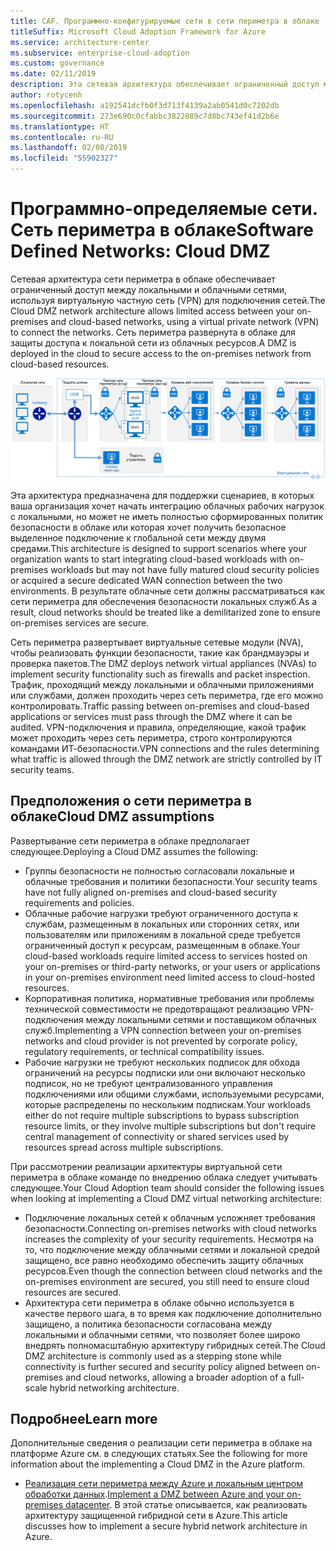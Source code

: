 ```yaml
---
title: CAF. Программно-конфигурируемые сети в сети периметра в облаке
titleSuffix: Microsoft Cloud Adoption Framework for Azure
ms.service: architecture-center
ms.subservice: enterprise-cloud-adoption
ms.custom: governance
ms.date: 02/11/2019
description: Эта сетевая архитектура обеспечивает ограниченный доступ между локальной и облачной сетями
author: rotycenh
ms.openlocfilehash: a192541dcfb0f3d713f4139a2ab0541d0c7202db
ms.sourcegitcommit: 273e690c0cfabbc3822089c7d8bc743ef41d2b6e
ms.translationtype: HT
ms.contentlocale: ru-RU
ms.lasthandoff: 02/08/2019
ms.locfileid: "55902327"
---
```

# <a name="software-defined-networks-cloud-dmz"></a><span data-ttu-id="098c0-103">Программно-определяемые сети. Сеть периметра в облаке</span><span class="sxs-lookup"><span data-stu-id="098c0-103">Software Defined Networks: Cloud DMZ</span></span>

<span data-ttu-id="098c0-104">Сетевая архитектура сети периметра в облаке обеспечивает ограниченный доступ между локальными и облачными сетями, используя виртуальную частную сеть (VPN) для подключения сетей.</span><span class="sxs-lookup"><span data-stu-id="098c0-104">The Cloud DMZ network architecture allows limited access between your on-premises and cloud-based networks, using a virtual private network (VPN) to connect the networks.</span></span> <span data-ttu-id="098c0-105">Сеть периметра развернута в облаке для защиты доступа к локальной сети из облачных ресурсов.</span><span class="sxs-lookup"><span data-stu-id="098c0-105">A DMZ is deployed in the cloud to secure access to the on-premises network from cloud-based resources.</span></span>

![Архитектура защищенной гибридной сети](../../../reference-architectures/dmz/images/dmz-private.png)

<span data-ttu-id="098c0-107">Эта архитектура предназначена для поддержки сценариев, в которых ваша организация хочет начать интеграцию облачных рабочих нагрузок с локальными, но может не иметь полностью сформированных политик безопасности в облаке или которая хочет получить безопасное выделенное подключение к глобальной сети между двумя средами.</span><span class="sxs-lookup"><span data-stu-id="098c0-107">This architecture is designed to support scenarios where your organization wants to start integrating cloud-based workloads with on-premises workloads but may not have fully matured cloud security policies or acquired a secure dedicated WAN connection between the two environments.</span></span> <span data-ttu-id="098c0-108">В результате облачные сети должны рассматриваться как сети периметра для обеспечения безопасности локальных служб.</span><span class="sxs-lookup"><span data-stu-id="098c0-108">As a result, cloud networks should be treated like a demilitarized zone to ensure on-premises services are secure.</span></span>

<span data-ttu-id="098c0-109">Сеть периметра развертывает виртуальные сетевые модули (NVA), чтобы реализовать функции безопасности, такие как брандмауэры и проверка пакетов.</span><span class="sxs-lookup"><span data-stu-id="098c0-109">The DMZ deploys network virtual appliances (NVAs) to implement security functionality such as firewalls and packet inspection.</span></span> <span data-ttu-id="098c0-110">Трафик, проходящий между локальными и облачными приложениями или службами, должен проходить через сеть периметра, где его можно контролировать.</span><span class="sxs-lookup"><span data-stu-id="098c0-110">Traffic passing between on-premises and cloud-based applications or services must pass through the DMZ where it can be audited.</span></span> <span data-ttu-id="098c0-111">VPN-подключения и правила, определяющие, какой трафик может проходить через сеть периметра, строго контролируются командами ИТ-безопасности.</span><span class="sxs-lookup"><span data-stu-id="098c0-111">VPN connections and the rules determining what traffic is allowed through the DMZ network are strictly controlled by IT security teams.</span></span>

## <a name="cloud-dmz-assumptions"></a><span data-ttu-id="098c0-112">Предположения о сети периметра в облаке</span><span class="sxs-lookup"><span data-stu-id="098c0-112">Cloud DMZ assumptions</span></span>

<span data-ttu-id="098c0-113">Развертывание сети периметра в облаке предполагает следующее.</span><span class="sxs-lookup"><span data-stu-id="098c0-113">Deploying a Cloud DMZ assumes the following:</span></span>

- <span data-ttu-id="098c0-114">Группы безопасности не полностью согласовали локальные и облачные требования и политики безопасности.</span><span class="sxs-lookup"><span data-stu-id="098c0-114">Your security teams have not fully aligned on-premises and cloud-based security requirements and policies.</span></span>
- <span data-ttu-id="098c0-115">Облачные рабочие нагрузки требуют ограниченного доступа к службам, размещенным в локальных или сторонних сетях, или пользователям или приложениям в локальной среде требуется ограниченный доступ к ресурсам, размещенным в облаке.</span><span class="sxs-lookup"><span data-stu-id="098c0-115">Your cloud-based workloads require limited access to services hosted on your on-premises or third-party networks, or your users or applications in your on-premises environment need limited access to cloud-hosted resources.</span></span>
- <span data-ttu-id="098c0-116">Корпоративная политика, нормативные требования или проблемы технической совместимости не предотвращают реализацию VPN-подключения между локальными сетями и поставщиком облачных служб.</span><span class="sxs-lookup"><span data-stu-id="098c0-116">Implementing a VPN connection between your on-premises networks and cloud provider is not prevented by corporate policy, regulatory requirements, or technical compatibility issues.</span></span>
- <span data-ttu-id="098c0-117">Рабочие нагрузки не требуют нескольких подписок для обхода ограничений на ресурсы подписки или они включают несколько подписок, но не требуют централизованного управления подключениями или общими службами, используемыми ресурсами, которые распределены по нескольким подпискам.</span><span class="sxs-lookup"><span data-stu-id="098c0-117">Your workloads either do not require multiple subscriptions to bypass subscription resource limits, or they involve multiple subscriptions but don't require central management of connectivity or shared services used by resources spread across multiple subscriptions.</span></span>

<span data-ttu-id="098c0-118">При рассмотрении реализации архитектуры виртуальной сети периметра в облаке команде по внедрению облака следует учитывать следующее.</span><span class="sxs-lookup"><span data-stu-id="098c0-118">Your Cloud Adoption team should consider the following issues when looking at implementing a Cloud DMZ virtual networking architecture:</span></span>

- <span data-ttu-id="098c0-119">Подключение локальных сетей к облачным усложняет требования безопасности.</span><span class="sxs-lookup"><span data-stu-id="098c0-119">Connecting on-premises networks with cloud networks increases the complexity of your security requirements.</span></span> <span data-ttu-id="098c0-120">Несмотря на то, что подключение между облачными сетями и локальной средой защищено, все равно необходимо обеспечить защиту облачных ресурсов.</span><span class="sxs-lookup"><span data-stu-id="098c0-120">Even though the connection between cloud networks and the on-premises environment are secured, you still need to ensure cloud resources are secured.</span></span>
- <span data-ttu-id="098c0-121">Архитектура сети периметра в облаке обычно используется в качестве первого шага, в то время как подключение дополнительно защищено, а политика безопасности согласована между локальными и облачными сетями, что позволяет более широко внедрять полномасштабную архитектуру гибридных сетей.</span><span class="sxs-lookup"><span data-stu-id="098c0-121">The Cloud DMZ architecture is commonly used as a stepping stone while connectivity is further secured and security policy aligned between on-premises and cloud networks, allowing a broader adoption of a full-scale hybrid networking architecture.</span></span>

## <a name="learn-more"></a><span data-ttu-id="098c0-122">Подробнее</span><span class="sxs-lookup"><span data-stu-id="098c0-122">Learn more</span></span>

<span data-ttu-id="098c0-123">Дополнительные сведения о реализации сети периметра в облаке на платформе Azure см. в следующих статьях.</span><span class="sxs-lookup"><span data-stu-id="098c0-123">See the following for more information about the implementing a Cloud DMZ in the Azure platform.</span></span>

- <span data-ttu-id="098c0-124">[Реализация сети периметра между Azure и локальным центром обработки данных](../../../reference-architectures/dmz/secure-vnet-hybrid.md).</span><span class="sxs-lookup"><span data-stu-id="098c0-124">[Implement a DMZ between Azure and your on-premises datacenter](../../../reference-architectures/dmz/secure-vnet-hybrid.md).</span></span> <span data-ttu-id="098c0-125">В этой статье описывается, как реализовать архитектуру защищенной гибридной сети в Azure.</span><span class="sxs-lookup"><span data-stu-id="098c0-125">This article discusses how to implement a secure hybrid network architecture in Azure.</span></span>

